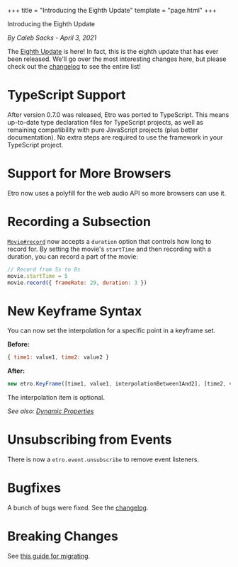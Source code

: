 +++
title = "Introducing the Eighth Update"
template = "page.html"
+++

<div class="heading-text">Introducing the Eighth Update</div>

*By Caleb Sacks - April 3, 2021*

The [Eighth Update] is here! In fact, this is the eighth update that has ever
been released. We'll go over the most interesting changes here, but please check
out the [changelog](../../changelog) to see the entire list!

# TypeScript Support

After version 0.7.0 was released, Etro was ported to TypeScript. This means up-to-date
type declaration files for TypeScript projects, as well as remaining
compatibility with pure JavaScript projects (plus better documentation). No
extra steps are required to use the framework in your TypeScript project.

# Support for More Browsers

Etro now uses a polyfill for the web audio API so more browsers can use it.

# Recording a Subsection

[`Movie#record`](../../docs/api/classes/movie.html#record) now accepts a `duration` option that controls how long to record
for. By setting the movie's `startTime` and then recording with a duration, you
can record a part of the movie:

```js
// Record from 5s to 8s
movie.startTime = 5
movie.record({ frameRate: 29, duration: 3 })
```

# New Keyframe Syntax

You can now set the interpolation for a specific point in a keyframe set.

**Before:**
```js
{ time1: value1, time2: value2 }
```

**After:**
```js
new etro.KeyFrame([time1, value1, interpolationBetween1And2], [time2, value2])
```

The interpolation item is optional.

*See also: [Dynamic Properties](../../docs/dynamic-properties)*

# Unsubscribing from Events

There is now a `etro.event.unsubscribe` to remove event listeners.

# Bugfixes

A bunch of bugs were fixed. See the [changelog](../../changelog).

# Breaking Changes

See [this guide for migrating](../../docs/migrating-v0-8-0).

[Eighth Update]: https://github.com/etro-js/etro/releases/tag/v0.8
